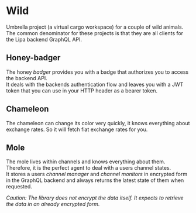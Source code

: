 # Wild
Umbrella project (a virtual cargo workspace) for a couple of wild animals.
The common denominator for these projects is that they are all clients for the Lipa backend GraphQL API.

## Honey-badger
The honey *badger* provides you with a badge that authorizes you to access the backend API.  
It deals with the backends authentication flow and leaves you with a JWT token
that you can use in your HTTP header as a bearer token.

## Chameleon
The chameleon can change its color very quickly, it knows everything about exchange rates.
So it will fetch fiat exchange rates for you.

## Mole
The mole lives within channels and knows everything about them.    
Therefore, it is the perfect agent to deal with a users channel states.  
It stores a users *channel manager* and *channel monitors* in encrypted form in the GraphQL backend
and always returns the latest state of them when requested.

*Caution: The library does not encrypt the data itself. It expects to retrieve the data in an already encrypted form.*
